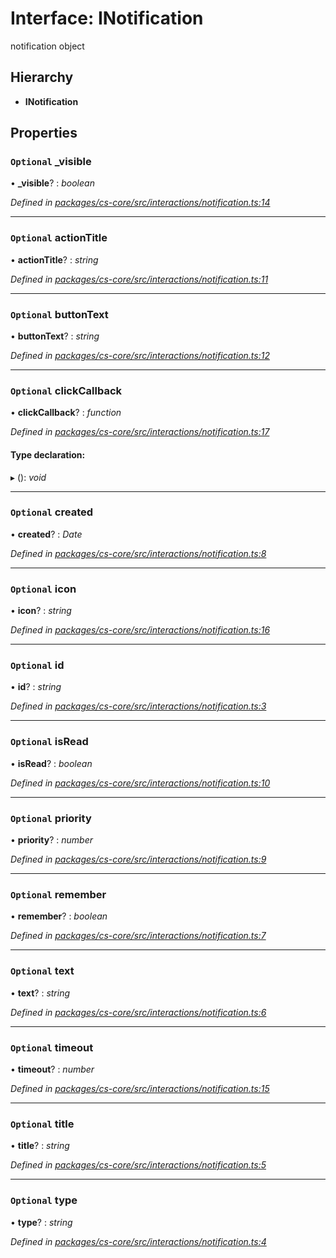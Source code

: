# Interface: INotification

notification object

## Hierarchy

* **INotification**

## Properties

### `Optional` _visible

• **_visible**? : *boolean*

*Defined in [packages/cs-core/src/interactions/notification.ts:14](https://github.com/TNOCS/csnext/blob/34474da7/packages/cs-core/src/interactions/notification.ts#L14)*

___

### `Optional` actionTitle

• **actionTitle**? : *string*

*Defined in [packages/cs-core/src/interactions/notification.ts:11](https://github.com/TNOCS/csnext/blob/34474da7/packages/cs-core/src/interactions/notification.ts#L11)*

___

### `Optional` buttonText

• **buttonText**? : *string*

*Defined in [packages/cs-core/src/interactions/notification.ts:12](https://github.com/TNOCS/csnext/blob/34474da7/packages/cs-core/src/interactions/notification.ts#L12)*

___

### `Optional` clickCallback

• **clickCallback**? : *function*

*Defined in [packages/cs-core/src/interactions/notification.ts:17](https://github.com/TNOCS/csnext/blob/34474da7/packages/cs-core/src/interactions/notification.ts#L17)*

#### Type declaration:

▸ (): *void*

___

### `Optional` created

• **created**? : *Date*

*Defined in [packages/cs-core/src/interactions/notification.ts:8](https://github.com/TNOCS/csnext/blob/34474da7/packages/cs-core/src/interactions/notification.ts#L8)*

___

### `Optional` icon

• **icon**? : *string*

*Defined in [packages/cs-core/src/interactions/notification.ts:16](https://github.com/TNOCS/csnext/blob/34474da7/packages/cs-core/src/interactions/notification.ts#L16)*

___

### `Optional` id

• **id**? : *string*

*Defined in [packages/cs-core/src/interactions/notification.ts:3](https://github.com/TNOCS/csnext/blob/34474da7/packages/cs-core/src/interactions/notification.ts#L3)*

___

### `Optional` isRead

• **isRead**? : *boolean*

*Defined in [packages/cs-core/src/interactions/notification.ts:10](https://github.com/TNOCS/csnext/blob/34474da7/packages/cs-core/src/interactions/notification.ts#L10)*

___

### `Optional` priority

• **priority**? : *number*

*Defined in [packages/cs-core/src/interactions/notification.ts:9](https://github.com/TNOCS/csnext/blob/34474da7/packages/cs-core/src/interactions/notification.ts#L9)*

___

### `Optional` remember

• **remember**? : *boolean*

*Defined in [packages/cs-core/src/interactions/notification.ts:7](https://github.com/TNOCS/csnext/blob/34474da7/packages/cs-core/src/interactions/notification.ts#L7)*

___

### `Optional` text

• **text**? : *string*

*Defined in [packages/cs-core/src/interactions/notification.ts:6](https://github.com/TNOCS/csnext/blob/34474da7/packages/cs-core/src/interactions/notification.ts#L6)*

___

### `Optional` timeout

• **timeout**? : *number*

*Defined in [packages/cs-core/src/interactions/notification.ts:15](https://github.com/TNOCS/csnext/blob/34474da7/packages/cs-core/src/interactions/notification.ts#L15)*

___

### `Optional` title

• **title**? : *string*

*Defined in [packages/cs-core/src/interactions/notification.ts:5](https://github.com/TNOCS/csnext/blob/34474da7/packages/cs-core/src/interactions/notification.ts#L5)*

___

### `Optional` type

• **type**? : *string*

*Defined in [packages/cs-core/src/interactions/notification.ts:4](https://github.com/TNOCS/csnext/blob/34474da7/packages/cs-core/src/interactions/notification.ts#L4)*
